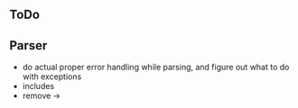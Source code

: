 ## ToDo

## Parser
* do actual proper error handling while parsing, and figure out what to do with exceptions
* includes
* remove ->
